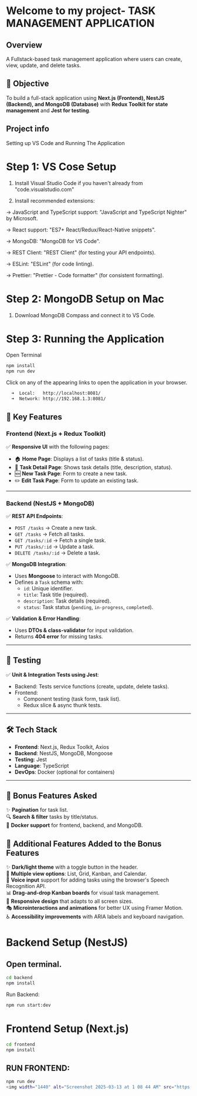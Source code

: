 # Welcome to my project- TASK MANAGEMENT APPLICATION

## Overview
A Fullstack-based task management application where users can create, view, update, and delete tasks.

## 🎯 Objective
To build a full-stack application using **Next.js (Frontend), NestJS (Backend), and MongoDB (Database)** with **Redux Toolkit for state management** and **Jest for testing**.

## Project info

Setting up VS Code and Running The Application


# Step 1: VS Cose Setup
1. Install Visual Studio Code if you haven't already from "code.visualstudio.com"

2. Install recommended extensions:
   
-> JavaScript and TypeScript support: "JavaScript and TypeScript Nighter" by Microsoft.

-> React support: "ES7+ React/Redux/React-Native snippets".

-> MongoDB: "MongoDB for VS Code".

-> REST Client: "REST Client" (for testing your API endpoints).

-> ESLint: "ESLint" (for code linting).

-> Prettier: "Prettier - Code formatter" (for consistent formatting).

# Step 2: MongoDB Setup on Mac
1. Download MongoDB Compass and connect it to VS Code.

# Step 3: Running the Application
Open Terminal
```sh
npm install
npm run dev
```
Click on any of the appearing links to open the application in your browser.
```sh
  ➜  Local:   http://localhost:8081/
  ➜  Network: http://192.168.1.3:8081/
```

## 🚀 Key Features

### **Frontend (Next.js + Redux Toolkit)**
✅ **Responsive UI** with the following pages:
- 🏠 **Home Page**: Displays a list of tasks (title & status).
- 📄 **Task Detail Page**: Shows task details (title, description, status).
- 🆕 **New Task Page**: Form to create a new task.
- ✏️ **Edit Task Page**: Form to update an existing task.

---

### **Backend (NestJS + MongoDB)**
✅ **REST API Endpoints**:
- `POST /tasks` → Create a new task.
- `GET /tasks` → Fetch all tasks.
- `GET /tasks/:id` → Fetch a single task.
- `PUT /tasks/:id` → Update a task.
- `DELETE /tasks/:id` → Delete a task.

✅ **MongoDB Integration**:
- Uses **Mongoose** to interact with MongoDB.
- Defines a `Task` schema with:
  - `id`: Unique identifier.
  - `title`: Task title (required).
  - `description`: Task details (required).
  - `status`: Task status (`pending`, `in-progress`, `completed`).

✅ **Validation & Error Handling**:
- Uses **DTOs & class-validator** for input validation.
- Returns **404 error** for missing tasks.
---

## 🧪 Testing
✅ **Unit & Integration Tests using Jest**:
- Backend: Tests service functions (create, update, delete tasks).
- Frontend:
  - Component testing (task form, task list).
  - Redux slice & async thunk tests.

---

## 🛠️ Tech Stack
- **Frontend**: Next.js, Redux Toolkit, Axios
- **Backend**: NestJS, MongoDB, Mongoose
- **Testing**: Jest
- **Language**: TypeScript
- **DevOps**: Docker (optional for containers)

---
## 🎁 Bonus Features Asked
✨ **Pagination** for task list.  
🔍 **Search & filter** tasks by title/status.  
🐳 **Docker support** for frontend, backend, and MongoDB. 

## 🎁 Additional Features Added to the Bonus Features
✨ **Dark/light theme** with a toggle button in the header.  
📌 **Multiple view options**: List, Grid, Kanban, and Calendar.  
🎤 **Voice input** support for adding tasks using the browser's Speech Recognition API.  
📊 **Drag-and-drop Kanban boards** for visual task management.  
📱 **Responsive design** that adapts to all screen sizes.  
🎭 **Microinteractions and animations** for better UX using Framer Motion.  
♿ **Accessibility improvements** with ARIA labels and keyboard navigation.  

# Backend Setup (NestJS)
## Open terminal.
```sh
cd backend
npm install
```
Run Backend:
```sh
npm run start:dev
```
# Frontend Setup (Next.js)
```sh
cd frontend
npm install
```
## RUN FRONTEND:
```sh
npm run dev
<img width="1440" alt="Screenshot 2025-03-13 at 1 08 44 AM" src="https://github.com/user-attachments/assets/2987acb9-f502-4d9f-8722-abb219b52fbc" />

